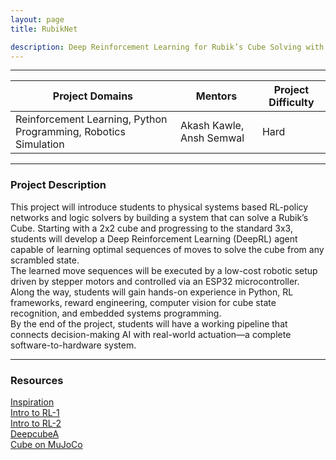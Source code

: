 ```yaml
---
layout: page
title: RubikNet

description: Deep Reinforcement Learning for Rubik’s Cube Solving with Stepper Motor Apparatus
---
```


---

| Project Domains                                                 | Mentors                                 | Project Difficulty |
|-----------------------------------------------------------------|-----------------------------------------|--------------------|
| Reinforcement Learning, Python Programming, Robotics Simulation | Akash Kawle, Ansh Semwal                | Hard               |

---

### Project Description

This project will introduce students to physical systems based RL-policy networks and logic solvers by building a system that can solve a Rubik’s Cube. Starting with a 2x2 cube and progressing to the standard 3x3, students will develop a Deep Reinforcement Learning (DeepRL) agent capable of learning optimal sequences of moves to solve the cube from any scrambled state.<br>
The learned move sequences will be executed by a low-cost robotic setup driven by stepper motors and controlled via an ESP32 microcontroller. Along the way, students will gain hands-on experience in Python, RL frameworks, reward engineering, computer vision for cube state recognition, and embedded systems programming.<br>
By the end of the project, students will have a working pipeline that connects decision-making AI with real-world actuation—a complete software-to-hardware system.

---

### Resources
[Inspiration](https://www.youtube.com/watch?v=OZu9gjQJUQs)<br>
[Intro to RL-1](https://www.youtube.com/watch?v=JgvyzIkgxF0)<br>
[Intro to RL-2](https://www.youtube.com/watch?v=SgC6AZss478)<br>
[DeepcubeA](https://deepcube.igb.uci.edu/static/files/SolvingTheRubiksCubeWithDeepReinforcementLearningAndSearch_Final.pdf)<br>
[Cube on MuJoCo](https://github.com/kevinzakka/mujoco_cube)<br>
